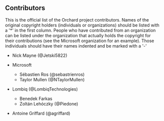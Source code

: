 Contributors
--------------
This is the official list of the Orchard project contributors.
Names of the original copyright holders (individuals or organizations)
should be listed with a '*' in the first column. People who have 
contributed from an organization can be listed under the organization
that actually holds the copyright for their contributions (see the 
Microsoft organization for an example). Those individuals should have
their names indented and be marked with a '-'
 

* Nick Mayne (@Jetski5822)

* Microsoft
  - Sébastien Ros (@sebastrienros)
  - Taylor Mullen (@NTaylorMullen)

* Lombiq (@LombiqTechnologies)
  - Benedek Farkas
  - Zoltán Lehóczky (@Piedone)

* Antoine Griffard (@agriffard)
